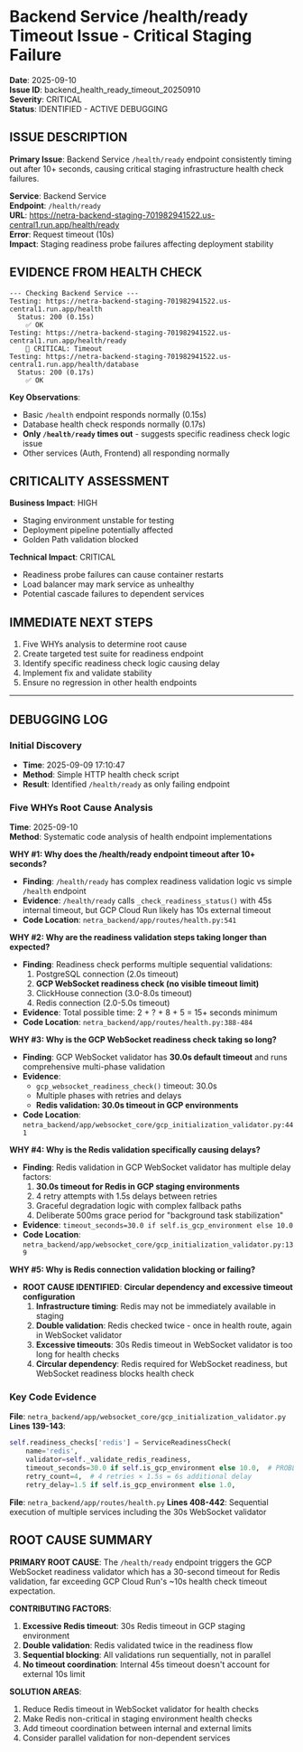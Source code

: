 # Backend Service /health/ready Timeout Issue - Critical Staging Failure

**Date**: 2025-09-10  
**Issue ID**: backend_health_ready_timeout_20250910  
**Severity**: CRITICAL  
**Status**: IDENTIFIED - ACTIVE DEBUGGING  

## ISSUE DESCRIPTION

**Primary Issue**: Backend Service `/health/ready` endpoint consistently timing out after 10+ seconds, causing critical staging infrastructure health check failures.

**Service**: Backend Service  
**Endpoint**: `/health/ready`  
**URL**: https://netra-backend-staging-701982941522.us-central1.run.app/health/ready  
**Error**: Request timeout (10s)  
**Impact**: Staging readiness probe failures affecting deployment stability  

## EVIDENCE FROM HEALTH CHECK

```
--- Checking Backend Service ---
Testing: https://netra-backend-staging-701982941522.us-central1.run.app/health
  Status: 200 (0.15s)
    ✅ OK
Testing: https://netra-backend-staging-701982941522.us-central1.run.app/health/ready
    🚨 CRITICAL: Timeout
Testing: https://netra-backend-staging-701982941522.us-central1.run.app/health/database
  Status: 200 (0.17s)
    ✅ OK
```

**Key Observations**:
- Basic `/health` endpoint responds normally (0.15s)
- Database health check responds normally (0.17s)  
- **Only `/health/ready` times out** - suggests specific readiness check logic issue
- Other services (Auth, Frontend) all responding normally

## CRITICALITY ASSESSMENT

**Business Impact**: HIGH
- Staging environment unstable for testing
- Deployment pipeline potentially affected
- Golden Path validation blocked

**Technical Impact**: CRITICAL
- Readiness probe failures can cause container restarts
- Load balancer may mark service as unhealthy
- Potential cascade failures to dependent services

## IMMEDIATE NEXT STEPS

1. Five WHYs analysis to determine root cause
2. Create targeted test suite for readiness endpoint
3. Identify specific readiness check logic causing delay
4. Implement fix and validate stability
5. Ensure no regression in other health endpoints

---

## DEBUGGING LOG

### Initial Discovery
- **Time**: 2025-09-09 17:10:47
- **Method**: Simple HTTP health check script
- **Result**: Identified `/health/ready` as only failing endpoint

### Five WHYs Root Cause Analysis
**Time**: 2025-09-10  
**Method**: Systematic code analysis of health endpoint implementations  

**WHY #1: Why does the /health/ready endpoint timeout after 10+ seconds?**
- **Finding**: `/health/ready` has complex readiness validation logic vs simple `/health` endpoint
- **Evidence**: `/health/ready` calls `_check_readiness_status()` with 45s internal timeout, but GCP Cloud Run likely has 10s external timeout
- **Code Location**: `netra_backend/app/routes/health.py:541`

**WHY #2: Why are the readiness validation steps taking longer than expected?**
- **Finding**: Readiness check performs multiple sequential validations:
  1. PostgreSQL connection (2.0s timeout)
  2. **GCP WebSocket readiness check (no visible timeout limit)**
  3. ClickHouse connection (3.0-8.0s timeout)
  4. Redis connection (2.0-5.0s timeout)
- **Evidence**: Total possible time: 2 + ? + 8 + 5 = 15+ seconds minimum
- **Code Location**: `netra_backend/app/routes/health.py:388-484`

**WHY #3: Why is the GCP WebSocket readiness check taking so long?**
- **Finding**: GCP WebSocket validator has **30.0s default timeout** and runs comprehensive multi-phase validation
- **Evidence**: 
  - `gcp_websocket_readiness_check()` timeout: 30.0s
  - Multiple phases with retries and delays
  - **Redis validation: 30.0s timeout in GCP environments**
- **Code Location**: `netra_backend/app/websocket_core/gcp_initialization_validator.py:441`

**WHY #4: Why is the Redis validation specifically causing delays?**
- **Finding**: Redis validation in GCP WebSocket validator has multiple delay factors:
  1. **30.0s timeout for Redis in GCP staging environments**
  2. 4 retry attempts with 1.5s delays between retries
  3. Graceful degradation logic with complex fallback paths
  4. Deliberate 500ms grace period for "background task stabilization"
- **Evidence**: `timeout_seconds=30.0 if self.is_gcp_environment else 10.0`
- **Code Location**: `netra_backend/app/websocket_core/gcp_initialization_validator.py:139`

**WHY #5: Why is Redis connection validation blocking or failing?**
- **ROOT CAUSE IDENTIFIED**: **Circular dependency and excessive timeout configuration**
  1. **Infrastructure timing**: Redis may not be immediately available in staging
  2. **Double validation**: Redis checked twice - once in health route, again in WebSocket validator
  3. **Excessive timeouts**: 30s Redis timeout in WebSocket validator is too long for health checks
  4. **Circular dependency**: Redis required for WebSocket readiness, but WebSocket readiness blocks health check

### Key Code Evidence

**File**: `netra_backend/app/websocket_core/gcp_initialization_validator.py`
**Lines 139-143**:
```python
self.readiness_checks['redis'] = ServiceReadinessCheck(
    name='redis',
    validator=self._validate_redis_readiness,
    timeout_seconds=30.0 if self.is_gcp_environment else 10.0,  # PROBLEM: 30s is too long
    retry_count=4,  # 4 retries × 1.5s = 6s additional delay
    retry_delay=1.5 if self.is_gcp_environment else 1.0,
```

**File**: `netra_backend/app/routes/health.py`
**Lines 408-442**: Sequential execution of multiple services including the 30s WebSocket validator

## ROOT CAUSE SUMMARY

**PRIMARY ROOT CAUSE**: The `/health/ready` endpoint triggers the GCP WebSocket readiness validator which has a 30-second timeout for Redis validation, far exceeding GCP Cloud Run's ~10s health check timeout expectation.

**CONTRIBUTING FACTORS**:
1. **Excessive Redis timeout**: 30s Redis timeout in GCP staging environment
2. **Double validation**: Redis validated twice in the readiness flow
3. **Sequential blocking**: All validations run sequentially, not in parallel
4. **No timeout coordination**: Internal 45s timeout doesn't account for external 10s limit

**SOLUTION AREAS**:
1. Reduce Redis timeout in WebSocket validator for health checks
2. Make Redis non-critical in staging environment health checks
3. Add timeout coordination between internal and external limits
4. Consider parallel validation for non-dependent services